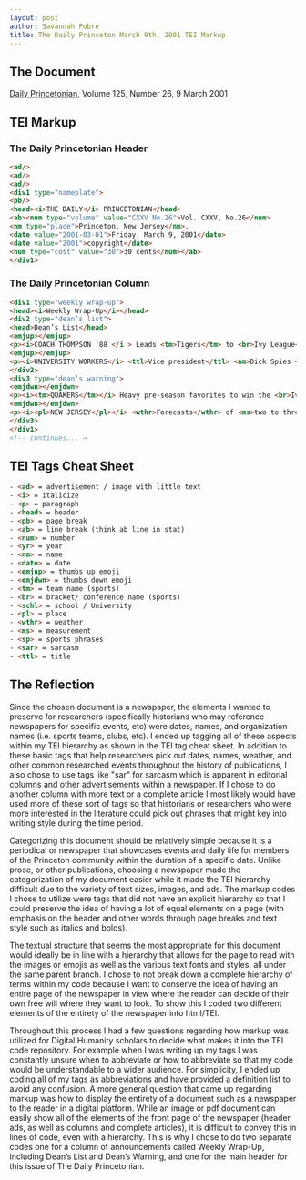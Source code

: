 ```yaml
---
layout: post
author: Savannah Pobre 
title: The Daily Princeton March 9th, 2001 TEI Markup  
---
```


## The Document
[Daily Princetonian][1], Volume 125, Number 26, 9 March 2001



## TEI Markup 
### The Daily Princetonian Header 
```html
<ad/>
<ad/>
<ad/>
<div1 type="nameplate">
<pb/>
<head><i>THE DAILY</i> PRINCETONIAN</head>
<ab><num type="volume" value="CXXV No.26">Vol. CXXV, No.26</num> 
<nm type="place">Princeton, New Jersey</nm>, 
<date value="2001-03-01">Friday, March 9, 2001</date> 
<date value="2001">copyright</date> 
<num type="cost" value="30">30 cents</num></ab>
</div1>
```

### The Daily Princetonian Column 
```html
<div1 type="weekly wrap-up">
<head><i>Weekly Wrap-Up</i></head>
<div2 type="dean’s list">
<head>Dean’s List</head>
<emjup></emjup>
<p><i>COACH THOMPSON '88 </i > Leads <tm>Tigers</tm> to <br>Ivy League</br> <sp>championship</sp> and gets it right when noting, “I think that cupboard wasn’t as bare as you thought it was.” </p>
<emjup></emjup>
<p><i>UNIVERSITY WORKERS</i> <ttl>Vice president</ttl> <nm>Dick Spies </nm><yr>GS ‘72</yr> responds to concerns, promising to look into employment and compensation policies. </p>
</div2>
<div3 type="dean’s warning">
<emjdwn></emjdwn>
<p><i><tm>QUAKERS</tm></i> Heavy pre-season favorites to win the <br>Ivy League</br>, <schl>Penn</schl>was mauled by <schl>Princeton</schl> twice en route to a disappointing record. </p>
<emjdwn></emjdwn>
<p><i><pl>NEW JERSEY</pl></i> <wthr>Forecasts</wthr> of <ms>two to three feet</ms> of snow for the <pl>Garden State</pl> fail to materialize. <sar>Seems even <wthr>blizzards</wthr> like to avoid the armpitof <pl>America</pl>.</sar> </p>
</div3>
</div1>
<!-- continues... →
```

## TEI Tags Cheat Sheet
```html
- <ad> = advertisement / image with little text 
- <i> = italicize 
- <p> = paragraph 
- <head> = header 
- <pb> = page break 
- <ab> = line break (think ab line in stat) 
- <num> = number 
- <yr> = year 
- <nm> = name 
- <date> = date
- <emjup> = thumbs up emoji 
- <emjdwn> = thumbs down emoji 
- <tm> = team name (sports) 
- <br> = bracket/ conference name (sports) 
- <schl> = school / University 
- <pl> = place 
- <wthr> = weather 
- <ms> = measurement 
- <sp> = sports phrases 
- <sar> = sarcasm 
- <ttl> = title 
```

## The Reflection 
<p>Since the chosen document is a newspaper, the elements I wanted to preserve for researchers (specifically historians who may reference newspapers for specific events, etc) were dates, names, and organization names (i.e. sports teams, clubs, etc). I ended up tagging all of these aspects within my TEI hierarchy as shown in the TEI tag cheat sheet. In addition to these basic tags that help researchers pick out dates, names, weather, and other common researched events throughout the history of publications, I also chose to use tags like "sar" for sarcasm which is apparent in editorial columns and other advertisements within a newspaper. If I chose to do another column with more text or a complete article I most likely would have used more of these sort of tags so that historians or researchers who were more interested in the literature could pick out phrases that might key into writing style during the time period.</p>
<p>Categorizing this document should be relatively simple because it is a periodical or newspaper that showcases events and daily life for members of the Princeton community within the duration of a specific date. Unlike prose, or other publications, choosing a newspaper made the categorization of my document easier while it made the TEI hierarchy difficult due to the variety of text sizes, images, and ads. The markup codes I chose to utilize were tags that did not have an explicit hierarchy so that I could preserve the idea of having a lot of equal elements on a page (with emphasis on the header and other words through page breaks and text style such as italics and bolds). </p>
<p>The textual structure that seems the most appropriate for this document would ideally be in line with a hierarchy that allows for the page to read with the images or emojis as well as the various text fonts and styles, all under the same parent branch. I chose to not break down a complete hierarchy of terms within my code because I want to conserve the idea of having an entire page of the newspaper in view where the reader can decide of their own free will where they want to look. To show this I coded two different elements of the entirety of the newspaper into html/TEI. </p>
<p>Throughout this process I had a few questions regarding how markup was utilized for Digital Humanity scholars to decide what makes it into the TEI code repository. For example when I was writing up my tags I was constantly unsure when to abbreviate or how to abbreviate so that my code would be understandable to a wider audience. For simplicity, I ended up coding all of my tags as abbreviations and have provided a definition list to avoid any confusion. A more general question that came up regarding markup was how to display the entirety of a document such as a newspaper to the reader in a digital platform. While an image or pdf document can easily show all of the elements of the front page of the newspaper (header, ads, as well as columns and complete articles), it is difficult to convey this in lines of code, even with a hierarchy. This is why I chose to do two separate codes one for a column of announcements called Weekly Wrap-Up, including Dean’s List and Dean’s Warning, and one for the main header for this issue of The Daily Princetonian. </p>

[1]: https://theprince.princeton.edu/princetonperiodicals/?a=d&d=Princetonian20010309-01.1.1&e=-------en-20--21--txt-txIN-advertisement-ILLUSTRATION-----

